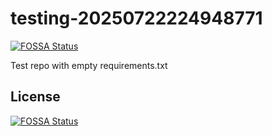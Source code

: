 # testing-20250722224948771
[![FOSSA Status](https://app.fossa.com/api/projects/git%2Bgithub.com%2Fkirogum%2Ftesting-20250722224948771.svg?type=shield)](https://app.fossa.com/projects/git%2Bgithub.com%2Fkirogum%2Ftesting-20250722224948771?ref=badge_shield)

Test repo with empty requirements.txt


## License
[![FOSSA Status](https://app.fossa.com/api/projects/git%2Bgithub.com%2Fkirogum%2Ftesting-20250722224948771.svg?type=large)](https://app.fossa.com/projects/git%2Bgithub.com%2Fkirogum%2Ftesting-20250722224948771?ref=badge_large)